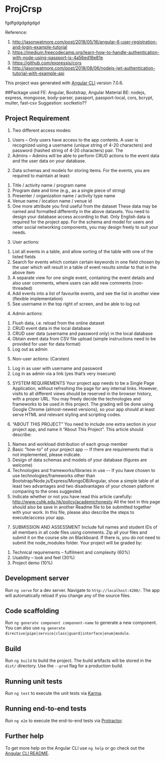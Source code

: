 # ProjCrsp

fgdfgdgdgdgdgd

Reference:
  1. http://jasonwatmore.com/post/2018/05/16/angular-6-user-registration-and-login-example-tutorial
  2. https://medium.freecodecamp.org/learn-how-to-handle-authentication-with-node-using-passport-js-4a56ed18e81e
  3. https://github.com/expressjs/cors
  4. http://jasonwatmore.com/post/2018/08/06/nodejs-jwt-authentication-tutorial-with-example-api


This project was generated with [Angular CLI](https://github.com/angular/angular-cli) version 7.0.6.

##Package used
FE: Angular, Bootstrap, Angular Material
BE: nodejs, express, mongoose, body-parser, passport, passport-local, cors, bcrypt, multer, fast-csv
Suggestion: soctketio??

## Project Requirement
1) Two different access modes:
  1. Users – Only users have access to the app contents. A user is recognized using a username (unique string of 4-20 characters) and password (hashed string of 4-20 characters) pair. The
  2. Admins – Admins will be able to perform CRUD actions to the event data and the user data on your database.

2) Data schemas and models for storing items. For the events, you are required to maintain at least:
  1. Title / activity name / program name
  2. Program date and time (e.g., as a single piece of string)
  3. Presenter / organization name / activity type name
  4. Venue name / location name / venue id
  5. One more attribute you find useful from the dataset
  These data may be named and formatted differently in the above datasets. You need to design your database access according to that. Only English data is required for the project app. For the schema and model for users and other social networking components, you may design freely to suit your needs.

3) User actions:
  1. List all events in a table, and allow sorting of the table with one of the listed fields
  2. Search for events which contain certain keywords in one field chosen by the user
  which will result in a table of event results similar to that in the above item
  3. A separate view for one single event, containing the event details and also user
  comments, where users can add new comments (non-threaded)
  4. Add events into a list of favourite events, and see the list in another view (flexible
  implementation)
  5. See username in the top right of screen, and be able to log out

4) Admin actions:
  1. Flush data, i.e. reload from the online dataset
  2. CRUD event data in the local database
  3. CRUD user data (username and password only) in the local database
  4. Obtain event data from CSV file upload (simple instructions need to be provided for
  user for data format)
  5. Log out as admin

5) Non-user actions: (Carsten)
  1. Log in as user with username and password
  2. Log in as admin via a link (yes that’s very insecure)

5) SYSTEM REQUIREMENTS
  Your project app needs to be a Single Page Application, without refreshing the page for any internal links. However, visits to all different views should be reserved in the browser history, with a proper URL.
  You may freely decide the technologies and frameworks to be used in this project. The grading will be done using Google Chrome (almost-newest versions), so your app should at least serve HTML and relevant styling and scripting codes.

6) “ABOUT THIS PROJECT”
You need to include one extra section in your project app, and name it “About This Project”. This article should describe:
  1. Names and workload distribution of each group member
  2. Basic “how-to” of your project app
  -- If there are requirements that is not implemented, please indicate.
  3. Design of data schemas and models of your database (figures are welcome)
  4. Technologies and frameworks/libraries in use
  -- If you have chosen to use technologies/frameworks other than Bootstrap/Node.js/Express/MongoDB/Angular, show a simple table of at least two advantages and two disadvantages of your chosen platform comparing to the ones suggested.
  5. Indicate whether or not you have read this article carefully:
  http://www.cuhk.edu.hk/policy/academichonesty
  All the text in this page should also be save in another Readme file to be submitted together with your work. In this file, please also describe the steps to execute/access your app.

7) SUBMISSION AND ASSESSMENT
Include full names and student IDs of all members in all code files using comments. Zip all your files and submit it on the course site on Blackboard.
If there is, you do not need to submit the node_modules folder. Your project will be graded by:
  1. Technical requirements – fulfilment and complexity (60%)
  2. Usability – look and feel (30%)
  3. Project demo (10%)







## Development server

Run `ng serve` for a dev server. Navigate to `http://localhost:4200/`. The app will automatically reload if you change any of the source files.

## Code scaffolding

Run `ng generate component component-name` to generate a new component. You can also use `ng generate directive|pipe|service|class|guard|interface|enum|module`.

## Build

Run `ng build` to build the project. The build artifacts will be stored in the `dist/` directory. Use the `--prod` flag for a production build.

## Running unit tests

Run `ng test` to execute the unit tests via [Karma](https://karma-runner.github.io).

## Running end-to-end tests

Run `ng e2e` to execute the end-to-end tests via [Protractor](http://www.protractortest.org/).

## Further help

To get more help on the Angular CLI use `ng help` or go check out the [Angular CLI README](https://github.com/angular/angular-cli/blob/master/README.md).
